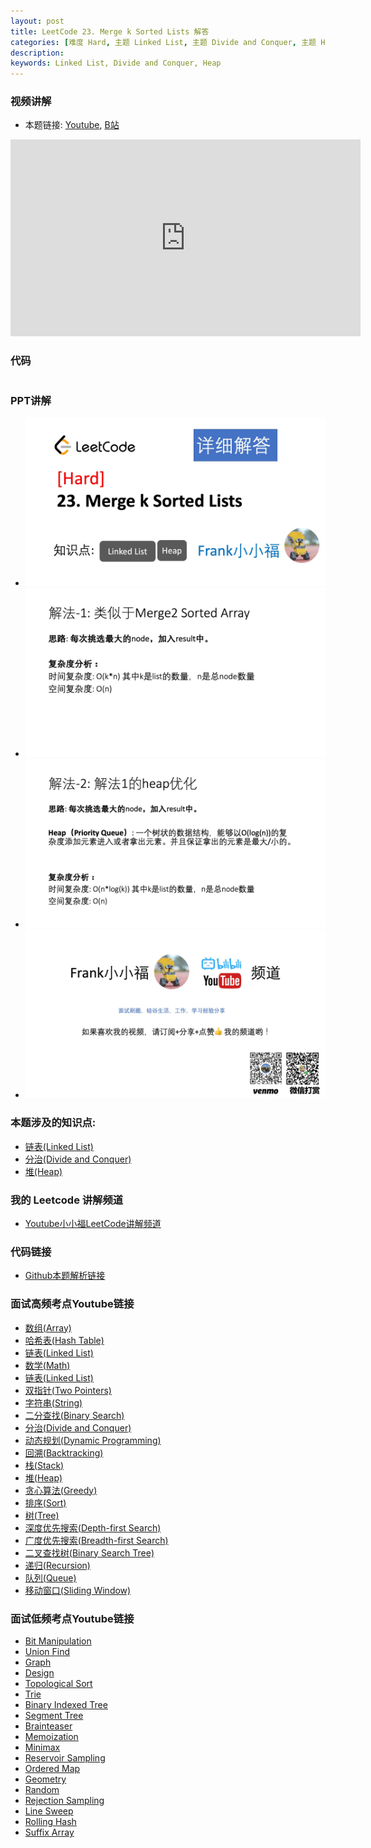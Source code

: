 ```yaml
---
layout: post
title: LeetCode 23. Merge k Sorted Lists 解答
categories: [难度 Hard, 主题 Linked List, 主题 Divide and Conquer, 主题 Heap ]
description: 
keywords: Linked List, Divide and Conquer, Heap
---
```


### 视频讲解
- 本题链接: [Youtube](https://youtu.be/VD7Nizvm4-4), [B站](https://www.bilibili.com/video/BV1oA411s7sr/)
<iframe width="560" height="315" src="https://www.youtube.com/embed/VD7Nizvm4-4" frameborder="0" allow="accelerometer; autoplay; encrypted-media; gyroscope; picture-in-picture" allowfullscreen></iframe>


### 代码
```python

```

### PPT讲解
- ![](/images/posts/lc_23/slide1.jpg)
- ![](/images/posts/lc_23/slide2.jpg)
- ![](/images/posts/lc_23/slide3.jpg)
- ![](/images/posts/lc_23/slide4.jpg)


### 本题涉及的知识点: 
- [链表(Linked List)][]
- [分治(Divide and Conquer)][]
- [堆(Heap)][]


### 我的 Leetcode 讲解频道
- [Youtube小小福LeetCode讲解频道](https://www.youtube.com/channel/UCCMpGENpr93ENbfdinP3QeQ)


### 代码链接
- [Github本题解析链接]()


### 面试高频考点Youtube链接
- [数组(Array)][]
- [哈希表(Hash Table)][]
- [链表(Linked List)][]
- [数学(Math)][]
- [链表(Linked List)][]
- [双指针(Two Pointers)][]
- [字符串(String)][]
- [二分查找(Binary Search)][]
- [分治(Divide and Conquer)][]
- [动态规划(Dynamic Programming)][]
- [回溯(Backtracking)][]
- [栈(Stack)][]
- [堆(Heap)][]
- [贪心算法(Greedy)][]
- [排序(Sort)][]
- [树(Tree)][]
- [深度优先搜索(Depth-first Search)][]
- [广度优先搜索(Breadth-first Search)][]
- [二叉查找树(Binary Search Tree)][]
- [递归(Recursion)][]
- [队列(Queue)][]
- [移动窗口(Sliding Window)][]

### 面试低频考点Youtube链接
- [Bit Manipulation](https://www.youtube.com/playlist?list=PL6i_0cc-sEeKCSV72ZUjBBP7dY92beorD)
- [Union Find](https://www.youtube.com/playlist?list=PL6i_0cc-sEeIgu-2oOxEn_QaauIou6Bmx)
- [Graph](https://www.youtube.com/playlist?list=PL6i_0cc-sEeIjHRwoXNMihdf-_TeYXu4r)
- [Design](https://www.youtube.com/playlist?list=PL6i_0cc-sEeJbKTgIKfLqXEZ5oydICtmd)
- [Topological Sort](https://www.youtube.com/playlist?list=PL6i_0cc-sEeLyFc8aRnPQvauzluf_jsbd)
- [Trie](https://www.youtube.com/playlist?list=PL6i_0cc-sEeIx4f8kYCd8jykTKZ72Nvbp)
- [Binary Indexed Tree](https://www.youtube.com/playlist?list=PL6i_0cc-sEeL2m5h6CVMPMARgAOP6mq3w)
- [Segment Tree](https://www.youtube.com/playlist?list=PL6i_0cc-sEeLS1alwWhHzZOP-8vDuxLnu)
- [Brainteaser](https://www.youtube.com/playlist?list=PL6i_0cc-sEeIcZrGKD8oTEQxhOSS8SwEV)
- [Memoization](https://www.youtube.com/playlist?list=PL6i_0cc-sEeJ6AHiCA7h_YxhQ2gmh0fBq)
- [Minimax](https://www.youtube.com/playlist?list=PL6i_0cc-sEeK0r0LD4K9y8EWNYjvfb0ru)
- [Reservoir Sampling](https://www.youtube.com/playlist?list=PL6i_0cc-sEeLribSIjAlgKgK69Blc5Erj)
- [Ordered Map](https://www.youtube.com/playlist?list=PL6i_0cc-sEeLVGuImYCM8-ngauFxY-uAE)
- [Geometry](https://www.youtube.com/playlist?list=PL6i_0cc-sEeKXQUN0HRkRvTRHRQijFpF-)
- [Random](https://www.youtube.com/playlist?list=PL6i_0cc-sEeIx7gt5j9l9Ab0iPXIVnCO5)
- [Rejection Sampling](https://www.youtube.com/playlist?list=PL6i_0cc-sEeJpI51nLhgvNxlXXMG0uvZ2)
- [Line Sweep](https://www.youtube.com/playlist?list=PL6i_0cc-sEeLCf-yZvoViY-2mGLE2Pn4o)
- [Rolling Hash](https://www.youtube.com/playlist?list=PL6i_0cc-sEeJnANBdS-HxDWljnMa-_NE1)
- [Suffix Array](https://www.youtube.com/playlist?list=PL6i_0cc-sEeLiBNJvqCqlRCelM80qOMUx)






[数组(Array)]:https://www.youtube.com/playlist?list=PL6i_0cc-sEeLy4CiDaPWIikuIqpEk9OFD
[哈希表(Hash Table)]:https://www.youtube.com/playlist?list=PL6i_0cc-sEeKeNWNT8rhYou264_pKtHov
[链表(Linked List)]:https://www.youtube.com/playlist?list=PL6i_0cc-sEeI9YS7CcAG4YqCH3eInxT8t
[数学(Math)]:https://www.youtube.com/playlist?list=PL6i_0cc-sEeJYXF6Z69ommaw1YelF9BXM
[链表(Linked List)]:https://www.youtube.com/playlist?list=PL6i_0cc-sEeI9YS7CcAG4YqCH3eInxT8t
[双指针(Two Pointers)]:https://www.youtube.com/playlist?list=PL6i_0cc-sEeJz13nHm-Um8kzSYOvxi9Aq
[字符串(String)]:https://www.youtube.com/playlist?list=PL6i_0cc-sEeJQT3nRiniO4Iw0C574QicD
[二分查找(Binary Search)]:https://www.youtube.com/playlist?list=PL6i_0cc-sEeITbHxpAP1MbTM-YuvyNO1W
[分治(Divide and Conquer)]:https://www.youtube.com/playlist?list=PL6i_0cc-sEeKUfDm-qjLzM1v5GtJ4fm_b
[动态规划(Dynamic Programming)]:https://www.youtube.com/playlist?list=PL6i_0cc-sEeL6HkIg8KfofcsMfnLmey94
[回溯(Backtracking)]:https://www.youtube.com/playlist?list=PL6i_0cc-sEeJ3O8PUrlGUnw32J9pPavnm
[栈(Stack)]:https://www.youtube.com/playlist?list=PL6i_0cc-sEeI1h0DendVsj5-t7P3V_AK0
[堆(Heap)]:https://www.youtube.com/playlist?list=PL6i_0cc-sEeLR3TqRiInw5kAr1S3IidtD
[贪心算法(Greedy)]:https://www.youtube.com/playlist?list=PL6i_0cc-sEeIWZxARM194QDuiXvp6CqZI
[排序(Sort)]:https://www.youtube.com/playlist?list=PL6i_0cc-sEeKcFACiLPger-8AVkcVw3z9
[树(Tree)]:https://www.youtube.com/playlist?list=PL6i_0cc-sEeJFh6AFYT2g5jHViPKL9Da_
[深度优先搜索(Depth-first Search)]:https://www.youtube.com/playlist?list=PL6i_0cc-sEeJ_V0sMsrEKkdUOM567oeNM
[广度优先搜索(Breadth-first Search)]:https://www.youtube.com/playlist?list=PL6i_0cc-sEeLerHCt2Vnb1TUVpjVu-9kB
[二叉查找树(Binary Search Tree)]:https://www.youtube.com/playlist?list=PL6i_0cc-sEeIHwobNSz9z39MmtN03OHJq
[递归(Recursion)]:https://www.youtube.com/playlist?list=PL6i_0cc-sEeKuA5YbeSeEmGQ6Sz-zhzRD
[队列(Queue)]:https://www.youtube.com/playlist?list=PL6i_0cc-sEeJkCqfdOlK59EUqtPvXSf6A
[移动窗口(Sliding Window)]:https://www.youtube.com/playlist?list=PL6i_0cc-sEeLwGC1TVEbFK3Zr0gAEGvTG
[Bit Manipulation]:https://www.youtube.com/playlist?list=PL6i_0cc-sEeKCSV72ZUjBBP7dY92beorD
[Union Find]:https://www.youtube.com/playlist?list=PL6i_0cc-sEeIgu-2oOxEn_QaauIou6Bmx
[Graph]:https://www.youtube.com/playlist?list=PL6i_0cc-sEeIjHRwoXNMihdf-_TeYXu4r
[Design]:https://www.youtube.com/playlist?list=PL6i_0cc-sEeJbKTgIKfLqXEZ5oydICtmd
[Topological Sort]:https://www.youtube.com/playlist?list=PL6i_0cc-sEeLyFc8aRnPQvauzluf_jsbd
[Trie]:https://www.youtube.com/playlist?list=PL6i_0cc-sEeIx4f8kYCd8jykTKZ72Nvbp
[Binary Indexed Tree]:https://www.youtube.com/playlist?list=PL6i_0cc-sEeL2m5h6CVMPMARgAOP6mq3w
[Segment Tree]:https://www.youtube.com/playlist?list=PL6i_0cc-sEeLS1alwWhHzZOP-8vDuxLnu
[Brainteaser]:https://www.youtube.com/playlist?list=PL6i_0cc-sEeIcZrGKD8oTEQxhOSS8SwEV
[Memoization]:https://www.youtube.com/playlist?list=PL6i_0cc-sEeJ6AHiCA7h_YxhQ2gmh0fBq
[Minimax]:https://www.youtube.com/playlist?list=PL6i_0cc-sEeK0r0LD4K9y8EWNYjvfb0ru
[Reservoir Sampling]:https://www.youtube.com/playlist?list=PL6i_0cc-sEeLribSIjAlgKgK69Blc5Erj
[Ordered Map]:https://www.youtube.com/playlist?list=PL6i_0cc-sEeLVGuImYCM8-ngauFxY-uAE
[Geometry]:https://www.youtube.com/playlist?list=PL6i_0cc-sEeKXQUN0HRkRvTRHRQijFpF-
[Random]:https://www.youtube.com/playlist?list=PL6i_0cc-sEeIx7gt5j9l9Ab0iPXIVnCO5
[Rejection Sampling]:https://www.youtube.com/playlist?list=PL6i_0cc-sEeJpI51nLhgvNxlXXMG0uvZ2
[Line Sweep]:https://www.youtube.com/playlist?list=PL6i_0cc-sEeLCf-yZvoViY-2mGLE2Pn4o
[Rolling Hash]:https://www.youtube.com/playlist?list=PL6i_0cc-sEeJnANBdS-HxDWljnMa-_NE1
[Suffix Array]:https://www.youtube.com/playlist?list=PL6i_0cc-sEeLiBNJvqCqlRCelM80qOMUx
